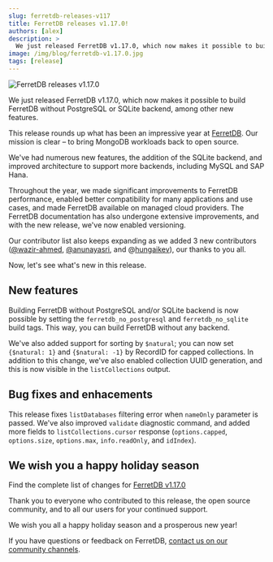 ```yaml
---
slug: ferretdb-releases-v117
title: FerretDB releases v1.17.0!
authors: [alex]
description: >
  We just released FerretDB v1.17.0, which now makes it possible to build FerretDB without PostgreSQL or SQLite backend, among other new features.
image: /img/blog/ferretdb-v1.17.0.jpg
tags: [release]
---
```


![FerretDB releases v1.17.0](/img/blog/ferretdb-v1.17.0.jpg)

We just released FerretDB v1.17.0, which now makes it possible to build FerretDB without PostgreSQL or SQLite backend, among other new features.

<!--truncate-->

This release rounds up what has been an impressive year at [FerretDB](https://www.ferretdb.com/).
Our mission is clear – to bring MongoDB workloads back to open source.

We've had numerous new features, the addition of the SQLite backend, and improved architecture to support more backends, including MySQL and SAP Hana.

Throughout the year, we made significant improvements to FerretDB performance, enabled better compatibility for many applications and use cases, and made FerretDB available on managed cloud providers.
The FerretDB documentation has also undergone extensive improvements, and with the new release, we've now enabled versioning.

Our contributor list also keeps expanding as we added 3 new contributors ([@wazir-ahmed](https://github.com/wazir-ahmed), [@anunayasri](https://github.com/anunayasri), and @[hungaikev](https://github.com/hungaikev)), our thanks to you all.

Now, let's see what's new in this release.

## New features

Building FerretDB without PostgreSQL and/or SQLite backend is now possible by setting the `ferretdb_no_postgresql` and `ferretdb_no_sqlite` build tags.
This way, you can build FerretDB without any backend.

We've also added support for sorting by `$natural`; you can now set `{$natural: 1}` and `{$natural: -1}` by RecordID for capped collections.
In addition to this change, we've also enabled collection UUID generation, and this is now visible in the `listCollections` output.

## Bug fixes and enhacements

This release fixes `listDatabases` filtering error when `nameOnly` parameter is passed.
We've also improved `validate` diagnostic command, and added more fields to `listCollections.cursor` response (`options.capped`, `options.size`, `options.max`, `info.readOnly`, and `idIndex`).

## We wish you a happy holiday season

Find the complete list of changes for [FerretDB v1.17.0](https://github.com/FerretDB/FerretDB/releases/tag/v1.17.0)

Thank you to everyone who contributed to this release, the open source community, and to all our users for your continued support.

We wish you all a happy holiday season and a prosperous new year!

If you have questions or feedback on FerretDB, [contact us on our community channels](https://docs.ferretdb.io/#community).

